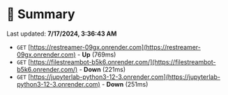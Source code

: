 # 📖 Summary
Last updated: **7/17/2024, 3:36:43 AM**

- `GET` [https://restreamer-09gx.onrender.com](https://restreamer-09gx.onrender.com) - **Up** (769ms)
- `GET` [https://filestreambot-b5k6.onrender.com/](https://filestreambot-b5k6.onrender.com/) - **Down** (221ms)
- `GET` [https://jupyterlab-python3-12-3.onrender.com](https://jupyterlab-python3-12-3.onrender.com) - **Down** (251ms)
